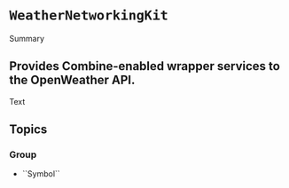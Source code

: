 # ``WeatherNetworkingKit``

<!--@START_MENU_TOKEN@-->Summary<!--@END_MENU_TOKEN@-->

## Provides Combine-enabled wrapper services to the OpenWeather API. 

<!--@START_MENU_TOKEN@-->Text<!--@END_MENU_TOKEN@-->

## Topics

### <!--@START_MENU_TOKEN@-->Group<!--@END_MENU_TOKEN@-->

- <!--@START_MENU_TOKEN@-->``Symbol``<!--@END_MENU_TOKEN@-->
